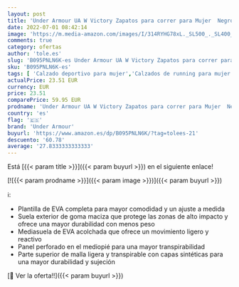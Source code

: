 ```yaml
---
layout: post
title: 'Under Armour UA W Victory Zapatos para correr para Mujer  Negro  Black / Jet Gray / White   45.5 EU'
date: 2022-07-01 08:42:14
image: 'https://m.media-amazon.com/images/I/314RYHG78xL._SL500_._SL400_.jpg'
comments: true
category: ofertas
author: 'tole.es'
slug: 'B095PNLN6K-es Under Armour UA W Victory Zapatos para correr para Mujer...'
sku: 'B095PNLN6K-es'
tags: [ 'Calzado deportivo para mujer','Calzados de running para mujer','Calzados para correr en asfalto para mujer','Zapatillas y calzado deportivo para mujer','Zapatos','Zapatos para mujer','Zapatos y complementos','under armour','zapatos','🇪🇸', ]
actualPrice: 23.51 EUR
currency: EUR
price: 23.51
comparePrice: 59.95 EUR
prodname: 'Under Armour UA W Victory Zapatos para correr para Mujer  Negro  Black / Jet Gray / White   45.5 EU'
country: 'es'
flag: '🇪🇸'
brand: 'Under Armour'
buyurl: 'https://www.amazon.es/dp/B095PNLN6K/?tag=tolees-21'
descuento: '60.78'
average: '27.8333333333333'
---
```


Está [{{< param title >}}]({{< param buyurl >}}) en el siguiente enlace!

[![{{< param prodname >}}]({{< param image >}})]({{< param buyurl >}})

ℹ️:

- Plantilla de EVA completa para mayor comodidad y un ajuste a medida
- Suela exterior de goma maciza que protege las zonas de alto impacto y ofrece una mayor durabilidad con menos peso
- Mediasuela de EVA acolchada que ofrece un movimiento ligero y reactivo
- Panel perforado en el mediopié para una mayor transpirabilidad
- Parte superior de malla ligera y transpirable con capas sintéticas para una mayor durabilidad y sujeción

[🛒 Ver la oferta!!]({{< param buyurl >}})
